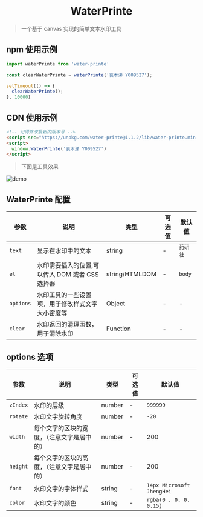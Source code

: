 <h1 align="center">
	WaterPrinte
</h1>

> 一个基于 canvas 实现的简单文本水印工具

## npm 使用示例

```js
import waterPrinte from 'water-printe'

const clearWaterPrinte = waterPrinte('哀木涕 Y009527');

setTimeout(() => {
  clearWaterPrinte();
}, 10000)
```

## CDN 使用示例

```html
<!-- 记得修改最新的版本号 -->
<script src="https://unpkg.com/water-printe@1.1.2/lib/water-printe.min.js"></script>
<script>
  window.WaterPrinte('哀木涕 Y009527')
</script>
```

> 下图是工具效果

![demo](http://chuantu.xyz/t6/727/1586409738x1031866013.png)


## WaterPrinte 配置

| 参数 | 说明 | 类型 | 可选值 | 默认值 |
| ---- | ---- | ---- | ---- | ---- |
| `text` | 显示在水印中的文本 | string | - | `药研社` |
| `el` | 水印需要插入的位置,可以传入 DOM 或者 CSS 选择器 | string/HTMLDOM | - | `body` |
| `options` | 水印工具的一些设置项，用于修改样式文字大小密度等 | Object | - | - |
| `clear` | 水印返回的清理函数，用于清除水印 | Function | - | - |

## options 选项


| 参数 | 说明 | 类型 | 可选值 | 默认值 |
| ---- | ---- | ---- | ---- | ---- |
| `zIndex` | 水印的层级 | number | - | `999999` |
| `rotate` | 水印文字旋转角度 | number | - | `-20` |
| `width` | 每个文字的区块的宽度，（注意文字是居中的） | number | - | 200 |
| `height` | 每个文字的区块的高度，（注意文字是居中的） | number | - | 200 |
| `font` | 水印文字的字体样式 | string | - | `14px Microsoft JhengHei` |
| `color` | 水印文字的颜色 | string | - | `rgba(0 , 0, 0, 0.15)` |

